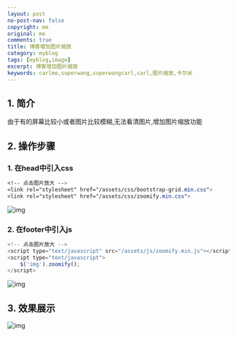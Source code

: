 ```yaml
---
layout: post
no-post-nav: false 
copyright: me
original: me
comments: true
title: 博客增加图片缩放
category: myblog
tags: [myblog,image]
excerpt: 博客增加图片缩放
keywords: carlme,superwang,superwangcarl,carl,图片缩放,卡尔米
---
```


## 1. 简介

由于有的屏幕比较小或者图片比较模糊,无法看清图片,增加图片缩放功能

## 2. 操作步骤

### 1. 在head中引入css

```css
<!-- 点击图片放大 -->
<link rel="stylesheet" href="/assets/css/bootstrap-grid.min.css">
<link rel="stylesheet" href="/assets/css/zoomify.min.css">
```

![img]({{site.cdn}}/assets/images/blog/2019/20190408002547.jpg)

### 2. 在footer中引入js

```javascript
<!-- 点击图片放大 -->
<script type="text/javascript" src="/assets/js/zoomify.min.js"></script>
<script type="text/javascript">
    $('img').zoomify();
</script>
```

![img]({{site.cdn}}/assets/images/blog/2019/20190408002636.jpg)

## 3. 效果展示

![img]({{site.cdn}}/assets/images/blog/2019/20190409001833.png)